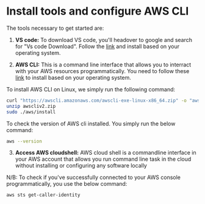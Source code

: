 # Install tools and configure AWS CLI

The tools necessary to get started are:

1. **VS code:** To download VS code, you'll headover to google and search for "Vs code Download". Follow the [link](https://code.visualstudio.com/download) and install based on your operating system.

2. **AWS CLI:** This is a command line interface that allows you to interract with your AWS resources programmatically. You need to follow these [link]() to install based on your operating system.

To install AWS CLI on Linux, we simply run the following command:

```bash
curl "https://awscli.amazonaws.com/awscli-exe-linux-x86_64.zip" -o "awscliv2.zip"
unzip awscliv2.zip
sudo ./aws/install
```

To check the version of AWS cli installed. You simply run the below command:

```bash
aws --version
```

3. **Access AWS cloudshell:** AWS cloud shell is a commandline interface in your AWS account that allows you run command line task in the cloud without installing or configuring any software locally

N/B: To check if you've successfully connected to your AWS console programmatically, you use the below command:

```bash
aws sts get-caller-identity
```
